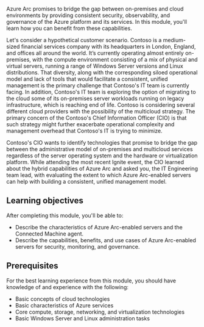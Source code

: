 Azure Arc promises to bridge the gap between on-premises and cloud environments by providing consistent security, observability, and governance of the Azure platform and its services. In this module, you'll learn how you can benefit from these capabilities. 

Let's consider a hypothetical customer scenario. Contoso is a medium-sized financial services company with its headquarters in London, England, and offices all around the world. It’s currently operating almost entirely on-premises, with the compute environment consisting of a mix of physical and virtual servers, running a range of Windows Server versions and Linux distributions. That diversity, along with the corresponding siloed operational model and lack of tools that would facilitate a consistent, unified management is the primary challenge that Contoso's IT team is currently facing. In addition, Contoso's IT team is exploring the option of migrating to the cloud some of its on-premises server workloads running on legacy infrastructure, which is reaching end of life. Contoso is considering several different cloud providers with the possibility of the multicloud strategy. The primary concern of the Contoso's Chief Information Officer (CIO) is that such strategy might further exacerbate operational complexity and management overhead that Contoso's IT is trying to minimize.

Contoso's CIO wants to identify technologies that promise to bridge the gap between the administrative model of on-premises and multicloud services regardless of the server operating system and the hardware or virtualization platform. While attending the most recent Ignite event, the CIO learned about the hybrid capabilities of Azure Arc and asked you, the IT Engineering team lead, with evaluating the extent to which Azure Arc-enabled servers can help with building a consistent, unified management model.

## Learning objectives

After completing this module, you'll be able to:

- Describe the characteristics of Azure Arc-enabled servers and the Connected Machine agent.
- Describe the capabilities, benefits, and use cases of Azure Arc-enabled servers for security, monitoring, and governance.

## Prerequisites

For the best learning experience from this module, you should have knowledge of and experience with the following:

- Basic concepts of cloud technologies
- Basic characteristics of Azure services
- Core compute, storage, networking, and virtualization technologies
- Basic Windows Server and Linux administration tasks
